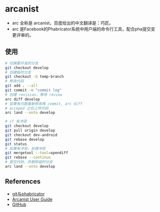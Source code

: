 # arcanist

* arc 全称是 arcanist，百度给出的中文翻译是：巧匠。
* arc 是Facebook的Phabricator系统中用户端的命令行工具，配合pha提交变更评审的。

## 使用

```sh
# 切换要开发的分支
git checkout develop
# 创建临时分支
git checkout -b temp-branch
# 修改代码
git add . --all
git commit -m "commit log"
# 创建 revision，等待 review
arc diff develop
# 如果有问题重新修改再 commit, arc diff
# acceped 之后上传代码
arc land --onto develop

# if 有冲突
git checkout develop
git pull origin develop
git checkout dev-android
git rebase develop
git status
# 如果有冲突，处理冲突
git mergetool --tool=opendiff
git rebase --continue
# 提交代码，并删除临时分支
arc land --onto develop
```

## References

* [git与phabricator](http://www.jianshu.com/p/e8d520f65916)
* [Arcanist User Guide](https://secure.phabricator.com/book/phabricator/article/arcanist/)
* [GitHub](https://github.com/phacility/arcanist)
